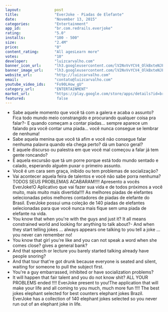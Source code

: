 ```yaml
---
layout:               post
title:                "EverJoke - Piadas de Elefante"
date:                 "November 13, 2015"
categories:           "Entertainment"
app_id:               "br.com.redrails.everjoke"
rating:               "5.0"
installs:             "100 - 500"
size:                 "2.4M"
price:                "0"
content_rating:       "All agesLearn more"
votes:                "10"
developer:            "luizcarvalho.com"
banner_icon_url:      "lh3.googleusercontent.com/lV2NvVvYCV4_OlkBxteNJFKg8UqesFGnkSnH5Gmv5BtYKDgSLyCCMG4r7-xMyWwcyw=w300"
banner_image_url:     "lh3.googleusercontent.com/lV2NvVvYCV4_OlkBxteNJFKg8UqesFGnkSnH5Gmv5BtYKDgSLyCCMG4r7-xMyWwcyw=w300"
website_url:          "http://luizcarvalho.com"
email:                "contato@luizcarvalho.com"
youtube_video_ids:    "Fo90LHow_gU"
category_url:         "ENTERTAINMENT"
market_url:           "https://play.google.com/store/apps/details?id=br.com.redrails.everjoke&hl=en"
featured:              false
---
```

- Sabe aquele momento que você tá com a galera e acaba o assunto? Fica todo mundo meio constrangido e procurando qualquer coisa pra falar?- E quando começam a contar piadas... sempre aparece um falando pra você contar uma piada... você nunca consegue se lembrar de nenhuma!
- Sabe aquela menina que você tá afim e você não consegue falar nenhuma palavra quando ela chega perto? dá um banco geral?
- E aquele discurso ou palestra em que você mal começou a falar já tem gente roncando?
- E aquela excursão que tá um porre porque está todo mundo sentado e calado, esperando alguém puxar o primeiro assunto.
- Você é um cara sem graça, inibido ou tem problemas de socialização?
- Vai acontecer aquela feira de talentos e você não sabe porra nenhuma?
TODOS SEUS PROBLEMAS ACABARAM!!!!
Apresento a vocês EverJoke!O Aplicativo que vai fazer sua vida e de todos próximos a você muito, mais muito mais divertida!!!!
As melhores piadas de elefantes selecionadas pelos melhores contadores de piadas de elefante do Brasil.
EverJoke possui uma coleção de 140 piadas de elefantes selecionadas para que você nunca mais fique sem uma piada de elefante na vida.
 - You know that when you're with the guys and just it? It all means constrained world and looking for anything to talk about?- And when they start telling jokes ... always appears one talking to you tell a joke ... you never can remember no!
- You know that girl you're like and you can not speak a word when she comes close? gives a general bank?
- And that speech or lecture you barely started talking already have people snoring?
- And that tour that're got drunk because everyone is seated and silent, waiting for someone to pull the subject first.
- You're a guy embarrassed, inhibited or have socialization problems?
- It will happen that fair talent and you do not know shit?
ALL YOUR PROBLEMS ended !!!!
EverJoke present to you!The application that will make your life and all coming to you much, much more fun !!!!
The best jokes elephant selected for best counters elephant jokes Brazil.
EverJoke has a collection of 140 elephant jokes selected so you never run out of an elephant joke in life.
 
